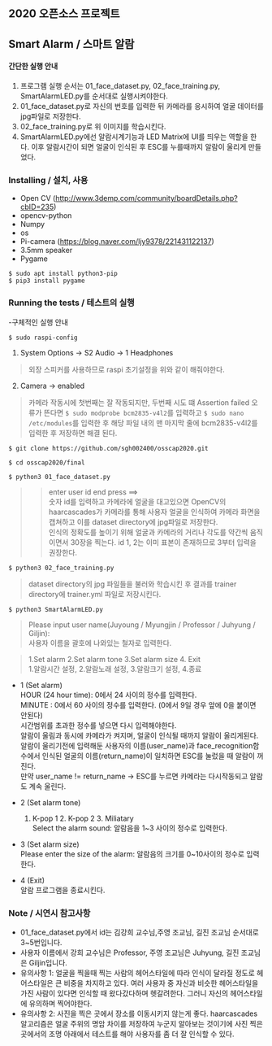 ## 2020 오픈소스 프로젝트
## Smart Alarm / 스마트 알람


#### 간단한 실행 안내
1. 프로그램 실행 순서는 01_face_dataset.py, 02_face_training.py, SmartAlarmLED.py를 순서대로 실행시켜야한다. 
2. 01_face_dataset.py로 자신의 번호를 입력한 뒤 카메라를 응시하여 얼굴 데이터를 jpg파일로 저장한다.
3. 02_face_training.py로 위 이미지를 학습시킨다. 
4. SmartAlarmLED.py에선 알람시계기능과 LED Matrix에 UI를 띄우는 역할을 한다. 이후 알람시간이 되면 얼굴이 인식된 후 ESC를 누를때까지 알람이 울리게 만들었다.

### Installing / 설치, 사용

- Open CV (http://www.3demp.com/community/boardDetails.php?cbID=235)
- opencv-python
- Numpy
- os
- Pi-camera (https://blog.naver.com/ljy9378/221431122137)
- 3.5mm speaker
- Pygame
```
$ sudo apt install python3-pip
$ pip3 install pygame
```

### Running the tests / 테스트의 실행
-구체적인 실행 안내

```
$ sudo raspi-config
```
1. System Options -> S2 Audio -> 1 Headphones
> 외장 스피커를 사용하므로 raspi 초기설정을 위와 같이 해줘야한다.

2. Camera -> enabled 
> 카메라 작동시에 첫번째는 잘 작동되지만, 두번째 시도 떄 Assertion failed 오류가 뜬다면 ``` $ sudo modprobe bcm2835-v4l2 ```를 입력하고 ``` $ sudo nano /etc/modules ```를 입력한 후 해당 파일 내의 맨 마지막 줄에 bcm2835-v4l2를 입력한 후 저장하면 해결 된다.

```
$ git clone https://github.com/sgh002400/osscap2020.git
```

```
$ cd osscap2020/final
```

```
$ python3 01_face_dataset.py
```
>   >enter user id end press <return> ==>     
  숫자 id를 입력하고 카메라에 얼굴을 대고있으면 OpenCV의 haarcascades가 카메라를 통해 사용자 얼굴을 인식하여 카메라 화면을 캡쳐하고 이를 dataset directory에 jpg파일로 저장한다.   
  인식의 정확도를 높이기 위해 얼굴과 카메라의 거리나 각도를 약간씩 움직이면서 30장을 찍는다. id 1, 2는 이미 표본이 존재하므로 3부터 입력을 권장한다.

```
$ python3 02_face_training.py
```
>  dataset directory의 jpg 파일들을 불러와 학습시킨 후 결과를 trainer directory에 trainer.yml 파일로 저장시킨다.

```
$ python3 SmartAlarmLED.py
```
>    Please input user name(Juyoung / Myungjin / Professor / Juhyung / Giljin):      
  사용자 이름을 괄호에 나와있는 철자로 입력한다.  
  
>    1.Set alarm   2.Set alarm tone  3.Set alarm size   4. Exit      
  1.알람시간 설정, 2.알람노래 설정, 3.알람크기 설정, 4.종료

-    1 (Set alarm)    
     HOUR (24 hour time): 0에서 24 사이의 정수를 입력한다.      
     MINUTE : 0에서 60 사이의 정수를 입력한다. (0에서 9일 경우 앞에 0을 붙이면 안된다)      
     시간범위를 초과한 정수를 넣으면 다시 입력해야한다.    
     알람이 울림과 동시에 카메라가 켜지며, 얼굴이 인식될 때까지 알람이 울리게된다.    
     알람이 울리기전에 입력해둔 사용자의 이름(user_name)과 face_recognition함수에서 인식된 얼굴의 이름(return_name)이 일치하면 ESC를 눌렀을 때 알람이 꺼진다.   
     만약 user_name != return_name -> ESC를 누르면 카메라는 다시작동되고 알람도 계속 울린다.

-    2 (Set alarm tone)   

     1. K-pop 1  2. K-pop 2  3. Miliatary   
     Select the alarm sound: 알람음을 1~3 사이의 정수로 입력한다.
    
-    3 (Set alarm size)   
      Please enter the size of the alarm: 알람음의 크기를 0~10사이의 정수로 입력한다.

-    4 (Exit)   
      알람 프로그램을 종료시킨다.

### Note / 시연시 참고사항
- 01_face_dataset.py에서 id는 김강희 교수님,주영 조교님, 길진 조교님 순서대로 3~5번입니다.
- 사용자 이름에서 강희 교수님은 Professor, 주영 조교님은 Juhyung, 길진 조교님은 Giljin입니다.
- 유의사항 1: 얼굴을 찍을때 찍는 사람의 헤어스타일에 따라 인식이 달라질 정도로 헤어스타일은 큰 비중을 차지하고 있다. 여러 사용자 중 자신과 비슷한 헤어스타일을 가진 사람이 있다면 인식할 때 왔다갔다하며 헷갈려한다. 그러니 자신의 헤어스타일에 유의하며 찍어야한다.
- 유의사항 2: 사진을 찍은 곳에서 장소를 이동시키지 않는게 좋다. haarcascades 알고리즘은 얼굴 주위의 명암 차이를 저장하여 누군지 알아보는 것이기에 사진 찍은 곳에서의 조명 아래에서 테스트를 해야 사용자를 좀 더 잘 인식할 수 있다.
